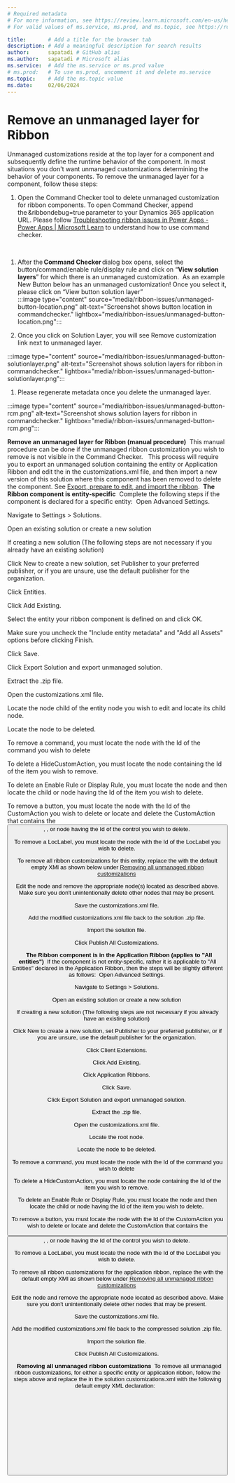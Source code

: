 ```yaml
---
# Required metadata
# For more information, see https://review.learn.microsoft.com/en-us/help/platform/learn-editor-add-metadata?branch=main
# For valid values of ms.service, ms.prod, and ms.topic, see https://review.learn.microsoft.com/en-us/help/platform/metadata-taxonomies?branch=main

title:       # Add a title for the browser tab
description: # Add a meaningful description for search results
author:      sapatadi # GitHub alias
ms.author:   sapatadi # Microsoft alias
ms.service:  # Add the ms.service or ms.prod value
# ms.prod:   # To use ms.prod, uncomment it and delete ms.service
ms.topic:    # Add the ms.topic value
ms.date:     02/06/2024
---
```

# Remove an unmanaged layer for Ribbon

Unmanaged customizations reside at the top layer for a component and subsequently define the runtime behavior of the component. In most situations you don't want unmanaged customizations determining the behavior of your components. To remove the unmanaged layer for a component, follow these steps: 

1. Open the Command Checker tool to delete unmanaged customization for ribbon components. To open Command Checker, append the &ribbondebug=true parameter to your Dynamics 365 application URL. Please follow [Troubleshooting ribbon issues in Power Apps - Power Apps | Microsoft Learn](/troubleshoot/power-platform/power-apps/create-and-use-apps/ribbon-issues) to understand how to use command checker. 

 
1. After the **Command Checker** dialog box opens, select the button/command/enable rule/display rule and click on “**View solution layers**” for which there is an unmanaged customization. 
   As an example New Button below has an unmanaged customization! Once you select it, please click on “View button solution layer”   
:::image type="content" source="media/ribbon-issues/unmanaged-button-location.png" alt-text="Screenshot shows button location in commandchecker." lightbox="media/ribbon-issues/unmanaged-button-location.png":::

1. Once you click on Solution Layer, you will see Remove customization link next to unmanaged layer. 

:::image type="content" source="media/ribbon-issues/unmanaged-button-solutionlayer.png" alt-text="Screenshot shows solution layers for ribbon in commandchecker." lightbox="media/ribbon-issues/unmanaged-button-solutionlayer.png"::: 

1. Please regenerate metadata once you delete the unmanaged layer.  

:::image type="content" source="media/ribbon-issues/unmanaged-button-rcm.png" alt-text="Screenshot shows solution layers for ribbon in commandchecker." lightbox="media/ribbon-issues/unmanaged-button-rcm.png":::

**Remove an unmanaged layer for Ribbon (manual procedure)** 
This manual procedure can be done if the unmanaged ribbon customization you wish to remove is not visible in the Command Checker.  
This process will require you to export an unmanaged solution containing the entity or Application Ribbon and edit the <RibbonDiffXml> in the customizations.xml file, and then import a new version of this solution where this component has been removed to delete the component. See [Export, prepare to edit, and import the ribbon](/powerapps/developer/model-driven-apps/export-prepare-edit-import-ribbon). 
**The Ribbon component is entity-specific** 
Complete the following steps if the component is declared for a specific entity: 
Open Advanced Settings. 

Navigate to Settings > Solutions. 

Open an existing solution or create a new solution 

If creating a new solution (The following steps are not necessary if you already have an existing solution) 

Click New to create a new solution, set Publisher to your preferred publisher, or if you are unsure, use the default publisher for the organization. 

Click Entities. 

Click Add Existing. 

Select the entity your ribbon component is defined on and click OK. 

Make sure you uncheck the "Include entity metadata" and "Add all Assets" options before clicking Finish. 

Click Save. 

Click Export Solution and export unmanaged solution. 

Extract the .zip file. 

Open the customizations.xml file. 

Locate the <Entity> node child of the entity node you wish to edit and locate its child <RibbonDiffXml> node. 

Locate the node to be deleted. 

To remove a command, you must locate the <CommandDefinition> node with the Id of the command you wish to delete 

To delete a HideCustomAction, you must locate the <HideCustomAction> node containing the Id of the item you wish to remove. 

To delete an Enable Rule or Display Rule, you must locate the <RuleDefinitions> node and then locate the child <EnableRule> or <DisplayRule> node having the Id of the item you wish to delete. 

To remove a button, you must locate the <CustomAction> node with the Id of the CustomAction you wish to delete or locate and delete the CustomAction that contains the <button>, <splitbutton>, <flyoutanchor> or <group> node having the Id of the control you wish to delete. 

To remove a LocLabel, you must locate the <LocLabel> node with the Id of the LocLabel you wish to delete. 

To remove all ribbon customizations for this entity, replace the <RibbonDiffXml> with the default empty XMl as shown below under [Removing all unmanaged ribbon customizations](https://eng.ms/docs/cloud-ai-platform/business-applications-and-platform/bap-power-apps/papps-scale/commanding-ribbon-alm/remove-unmanaged-solution-layer#removing-all-unmanaged-ribbon-customizations) 

Edit the <RibbonDiffXml> node and remove the appropriate node(s) located as described above. Make sure you don't unintentionally delete other nodes that may be present. 

Save the customizations.xml file. 

Add the modified customizations.xml file back to the solution .zip file. 

Import the solution file. 

Click Publish All Customizations. 

 
**The Ribbon component is in the Application Ribbon (applies to "All entities")** 
If the component is not entity-specific, rather it is applicable to "All Entities" declared in the Application Ribbon, then the steps will be slightly different as follows: 
Open Advanced Settings. 

Navigate to Settings > Solutions. 

Open an existing solution or create a new solution 

If creating a new solution (The following steps are not necessary if you already have an existing solution) 

Click New to create a new solution, set Publisher to your preferred publisher, or if you are unsure, use the default publisher for the organization. 

Click Client Extensions. 

Click Add Existing. 

Click Application Ribbons. 

Click Save. 

Click Export Solution and export unmanaged solution. 

Extract the .zip file. 

Open the customizations.xml file. 

Locate the root <RibbonDiffXml> node. 

Locate the node to be deleted. 

To remove a command, you must locate the <CommandDefinition> node with the Id of the command you wish to delete 

To delete a HideCustomAction, you must locate the <HideCustomAction> node containing the Id of the item you wish to remove. 

To delete an Enable Rule or Display Rule, you must locate the <RuleDefinitions> node and then locate the child <EnableRule> or <DisplayRule> node having the Id of the item you wish to delete. 

To remove a button, you must locate the <CustomAction> node with the Id of the CustomAction you wish to delete or locate and delete the CustomAction that contains the <button>, <splitbutton>, <flyoutanchor> or <group> node having the Id of the control you wish to delete. 

To remove a LocLabel, you must locate the <LocLabel> node with the Id of the LocLabel you wish to delete. 

To remove all ribbon customizations for the application ribbon, replace the <RibbonDiffXml> with the default empty XMl as shown below under [Removing all unmanaged ribbon customizations](https://eng.ms/docs/cloud-ai-platform/business-applications-and-platform/bap-power-apps/papps-scale/commanding-ribbon-alm/remove-unmanaged-solution-layer#removing-all-unmanaged-ribbon-customizations) 

Edit the <RibbonDiffXml> node and remove the appropriate node located as described above. Make sure you don't unintentionally delete other nodes that may be present. 

Save the customizations.xml file. 

Add the modified customizations.xml file back to the compressed solution .zip file. 

Import the solution file. 

Click Publish All Customizations. 

 
**Removing all unmanaged ribbon customizations** 
To remove all unmanaged ribbon customizations, for either a specific entity or application ribbon, follow the steps above and replace the <RibbonDiffXml> in the solution customizations.xml with the following default empty XML declaration: 
<RibbonDiffXml>   
  <CustomActions />   
  <Templates>   
    <RibbonTemplates Id="Mscrm.Templates"></RibbonTemplates>   
  </Templates>   
  <CommandDefinitions />   
  <RuleDefinitions>   
    <TabDisplayRules />   
    <DisplayRules />   
    <EnableRules />   
  </RuleDefinitions>   
  <LocLabels />   
</RibbonDiffXml> 
